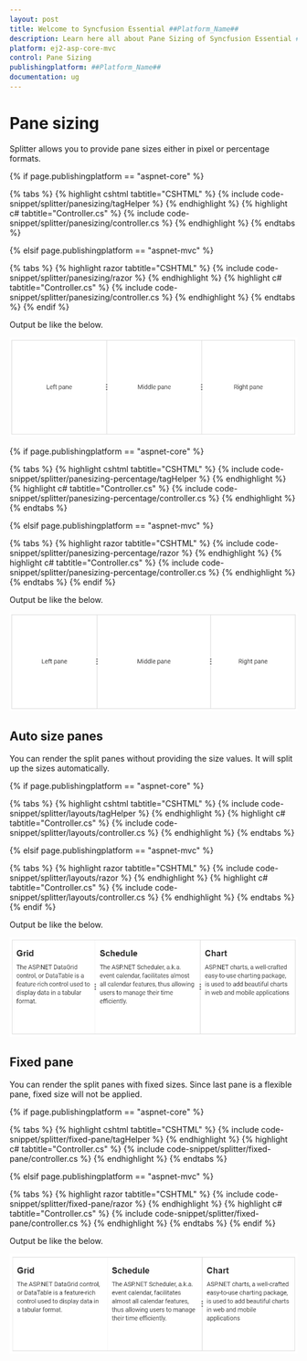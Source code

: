 ```yaml
---
layout: post
title: Welcome to Syncfusion Essential ##Platform_Name##
description: Learn here all about Pane Sizing of Syncfusion Essential ##Platform_Name## widgets based on HTML5 and jQuery.
platform: ej2-asp-core-mvc
control: Pane Sizing
publishingplatform: ##Platform_Name##
documentation: ug
---
```



# Pane sizing

Splitter allows you to provide pane sizes either in pixel or percentage formats.

{% if page.publishingplatform == "aspnet-core" %}

{% tabs %}
{% highlight cshtml tabtitle="CSHTML" %}
{% include code-snippet/splitter/panesizing/tagHelper %}
{% endhighlight %}
{% highlight c# tabtitle="Controller.cs" %}
{% include code-snippet/splitter/panesizing/controller.cs %}
{% endhighlight %}
{% endtabs %}

{% elsif page.publishingplatform == "aspnet-mvc" %}

{% tabs %}
{% highlight razor tabtitle="CSHTML" %}
{% include code-snippet/splitter/panesizing/razor %}
{% endhighlight %}
{% highlight c# tabtitle="Controller.cs" %}
{% include code-snippet/splitter/panesizing/controller.cs %}
{% endhighlight %}
{% endtabs %}
{% endif %}



Output be like the below.

![Pane Sizing](./images/panesizing.png)

{% if page.publishingplatform == "aspnet-core" %}

{% tabs %}
{% highlight cshtml tabtitle="CSHTML" %}
{% include code-snippet/splitter/panesizing-percentage/tagHelper %}
{% endhighlight %}
{% highlight c# tabtitle="Controller.cs" %}
{% include code-snippet/splitter/panesizing-percentage/controller.cs %}
{% endhighlight %}
{% endtabs %}

{% elsif page.publishingplatform == "aspnet-mvc" %}

{% tabs %}
{% highlight razor tabtitle="CSHTML" %}
{% include code-snippet/splitter/panesizing-percentage/razor %}
{% endhighlight %}
{% highlight c# tabtitle="Controller.cs" %}
{% include code-snippet/splitter/panesizing-percentage/controller.cs %}
{% endhighlight %}
{% endtabs %}
{% endif %}



Output be like the below.

![Pane Sizing](./images/panesizing-percentage.png)

## Auto size panes

You can render the split panes without providing the size values. It will split up the sizes automatically.

{% if page.publishingplatform == "aspnet-core" %}

{% tabs %}
{% highlight cshtml tabtitle="CSHTML" %}
{% include code-snippet/splitter/layouts/tagHelper %}
{% endhighlight %}
{% highlight c# tabtitle="Controller.cs" %}
{% include code-snippet/splitter/layouts/controller.cs %}
{% endhighlight %}
{% endtabs %}

{% elsif page.publishingplatform == "aspnet-mvc" %}

{% tabs %}
{% highlight razor tabtitle="CSHTML" %}
{% include code-snippet/splitter/layouts/razor %}
{% endhighlight %}
{% highlight c# tabtitle="Controller.cs" %}
{% include code-snippet/splitter/layouts/controller.cs %}
{% endhighlight %}
{% endtabs %}
{% endif %}



Output be like the below.

![Auto size panes](./images/layouts.png)

## Fixed pane

You can render the split panes with fixed sizes. Since last pane is a flexible pane, fixed size will not be applied.

{% if page.publishingplatform == "aspnet-core" %}

{% tabs %}
{% highlight cshtml tabtitle="CSHTML" %}
{% include code-snippet/splitter/fixed-pane/tagHelper %}
{% endhighlight %}
{% highlight c# tabtitle="Controller.cs" %}
{% include code-snippet/splitter/fixed-pane/controller.cs %}
{% endhighlight %}
{% endtabs %}

{% elsif page.publishingplatform == "aspnet-mvc" %}

{% tabs %}
{% highlight razor tabtitle="CSHTML" %}
{% include code-snippet/splitter/fixed-pane/razor %}
{% endhighlight %}
{% highlight c# tabtitle="Controller.cs" %}
{% include code-snippet/splitter/fixed-pane/controller.cs %}
{% endhighlight %}
{% endtabs %}
{% endif %}



Output be like the below.

![Fixed pane](./images/fixed-pane.png)